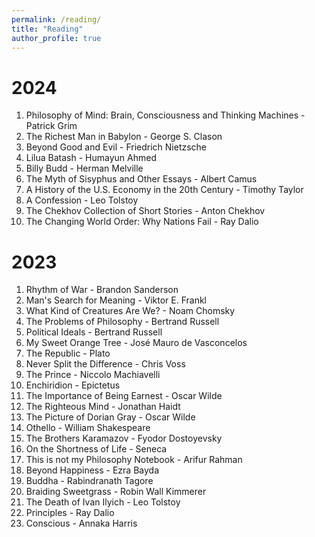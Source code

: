 ```yaml
---
permalink: /reading/
title: "Reading"
author_profile: true
---
```

# 2024
1. Philosophy of Mind: Brain, Consciousness and Thinking Machines - Patrick Grim
2. The Richest Man in Babylon - George S. Clason
3. Beyond Good and Evil - Friedrich Nietzsche
4. Lilua Batash - Humayun Ahmed
5. Billy Budd - Herman Melville
6. The Myth of Sisyphus and Other Essays - Albert Camus
7. A History of the U.S. Economy in the 20th Century - Timothy Taylor
8. A Confession - Leo Tolstoy
9. The Chekhov Collection of Short Stories - Anton Chekhov
10. The Changing World Order: Why Nations Fail - Ray Dalio

# 2023
1. Rhythm of War - Brandon Sanderson
2. Man's Search for Meaning - Viktor E. Frankl
3. What Kind of Creatures Are We? - Noam Chomsky
4. The Problems of Philosophy - Bertrand Russell
5. Political Ideals - Bertrand Russell
6. My Sweet Orange Tree - José Mauro de Vasconcelos
7. The Republic - Plato
8. Never Split the Difference - Chris Voss
9. The Prince - Niccolo Machiavelli
10. Enchiridion - Epictetus
11. The Importance of Being Earnest - Oscar Wilde
12. The Righteous Mind - Jonathan Haidt
13. The Picture of Dorian Gray - Oscar Wilde
14. Othello - William Shakespeare
15. The Brothers Karamazov - Fyodor Dostoyevsky
16. On the Shortness of Life - Seneca
17. This is not my Philosophy Notebook - Arifur Rahman
18. Beyond Happiness - Ezra Bayda
19. Buddha - Rabindranath Tagore
20. Braiding Sweetgrass - Robin Wall Kimmerer
21. The Death of Ivan Ilyich - Leo Tolstoy
22. Principles - Ray Dalio
23. Conscious - Annaka Harris
